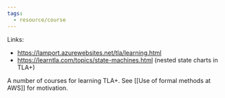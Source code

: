 ```yaml
---
tags:
  - resource/course
---
```


Links:
- https://lamport.azurewebsites.net/tla/learning.html
- https://learntla.com/topics/state-machines.html (nested state charts in TLA+)

A number of courses for learning TLA+. See [[Use of formal methods at AWS]] for motivation.